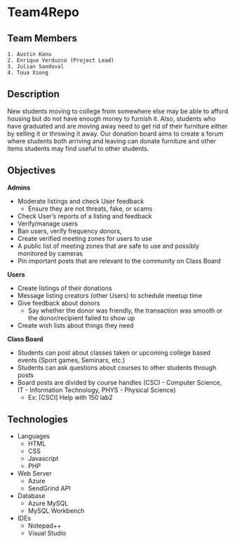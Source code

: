 # Team4Repo
## Team Members
    1. Austin Kanu
    2. Enrique Verduzco (Project Lead)
    3. Julian Sandoval
    4. Toua Xiong

## Description

New students moving to college from somewhere else may be able to afford housing but do not have enough money to furnish it. Also, students who have graduated and are moving away need to get rid of their furniture either by selling it or throwing it away.
Our donation board aims to create a forum where students both arriving and leaving can donate furniture and other items students may find useful to other students.

## Objectives
**Admins**
* Moderate listings and check User feedback
    * Ensure they are not threats, fake, or scams
* Check User’s reports of a listing and feedback
* Verify/manage users
* Ban users, verify frequency donors,
* Create verified meeting zones for users to use
* A public list of meeting zones that are safe to use and possibly monitored by cameras
* Pin important posts that are relevant to the community on Class Board

**Users**
* Create listings of their donations
* Message listing creators (other Users) to schedule meetup time
* Give feedback about donors
    * Say whether the donor was friendly, the transaction was smooth or the donor/recipient failed to show up
* Create wish lists about things they need

**Class Board**
* Students can post about classes taken or upcoming college based events (Sport games, Seminars, etc.)
* Students can ask questions about courses to other students through posts
* Board posts are divided by course handles (CSCI - Computer Science, IT - Information Technology, PHYS - Physical Science)
    * Ex: [CSCI] Help with 150 lab2


## Technologies
* Languages
    * HTML
    * CSS
    * Javascript
    * PHP
* Web Server
    * Azure
    * SendGrind API
* Database
    * Azure MySQL
    * MySQL Workbench
* IDEs
    * Notepad++
    * Visual Studio
